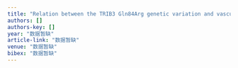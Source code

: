```yaml
---
title: "Relation between the TRIB3 Gln84Arg genetic variation and vascular complications in type 2 diabetes: an analysis of a 2× 2 factorial randomised controlled trial"
authors: []
authors-key: []
year: "数据暂缺"
article-link: "数据暂缺"
venue: "数据暂缺"
bibex: "数据暂缺"
---
```


